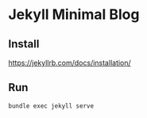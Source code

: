 # Jekyll Minimal Blog

## Install
https://jekyllrb.com/docs/installation/

## Run
```bash
bundle exec jekyll serve
```
